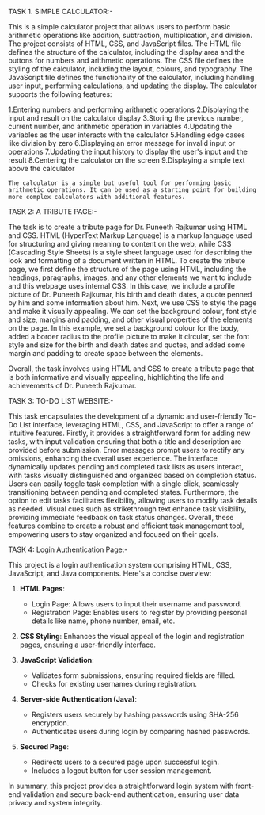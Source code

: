 TASK 1. SIMPLE CALCULATOR:-

This is a simple calculator project that allows users to perform basic arithmetic operations like addition, subtraction, multiplication, and division. The project consists of HTML, CSS, and JavaScript files.
The HTML file defines the structure of the calculator, including the display area and the buttons for numbers and arithmetic operations.
The CSS file defines the styling of the calculator, including the layout, colours, and typography.
The JavaScript file defines the functionality of the calculator, including handling user input, performing calculations, and updating the display.
The calculator supports the following features:

1.Entering numbers and performing arithmetic operations
2.Displaying the input and result on the calculator display
3.Storing the previous number, current number, and arithmetic operation in variables
4.Updating the variables as the user interacts with the calculator
5.Handling edge cases like division by zero
6.Displaying an error message for invalid input or operations
7.Updating the input history to display the user's input and the result
8.Centering the calculator on the screen
9.Displaying a simple text above the calculator

    The calculator is a simple but useful tool for performing basic arithmetic operations. It can be used as a starting point for building more complex calculators with additional features.



TASK 2: A TRIBUTE PAGE:-

The task is to create a tribute page for Dr. Puneeth Rajkumar using HTML and CSS. HTML (HyperText Markup Language) is a markup language used for structuring and giving meaning to content on the web, while CSS (Cascading Style Sheets) is a style sheet language used for describing the look and formatting of a document written in HTML.
To create the tribute page, we first define the structure of the page using HTML, including the headings, paragraphs, images, and any other elements we want to include and this webpage uses internal CSS. In this case, we include a profile picture of Dr. Puneeth Rajkumar, his birth and death dates, a quote penned by him and some information about him.
Next, we use CSS to style the page and make it visually appealing. We can set the background colour, font style and size, margins and padding, and other visual properties of the elements on the page. In this example, we set a background colour for the body, added a border radius to the profile picture to make it circular, set the font style and size for the birth and death dates and quotes, and added some margin and padding to create space between the elements.

Overall, the task involves using HTML and CSS to create a tribute page that is both informative and visually appealing, highlighting the life and achievements of Dr. Puneeth Rajkumar.



TASK 3: TO-DO LIST WEBSITE:-

This task encapsulates the development of a dynamic and user-friendly To-Do List interface, leveraging HTML, CSS, and JavaScript to offer a range of intuitive features. 
Firstly, it provides a straightforward form for adding new tasks, with input validation ensuring that both a title and description are provided before submission. Error messages prompt users to rectify any omissions, enhancing the overall user experience. The interface dynamically updates pending and completed task lists as users interact, with tasks visually distinguished and organized based on completion status. 
Users can easily toggle task completion with a single click, seamlessly transitioning between pending and completed states. Furthermore, the option to edit tasks facilitates flexibility, allowing users to modify task details as needed. 
Visual cues such as strikethrough text enhance task visibility, providing immediate feedback on task status changes. Overall, these features combine to create a robust and efficient task management tool, empowering users to stay organized and focused on their goals.



TASK 4: Login Authentication Page:-

This project is a login authentication system comprising HTML, CSS, JavaScript, and Java components. Here's a concise overview:

1. **HTML Pages**: 
   - Login Page: Allows users to input their username and password.
   - Registration Page: Enables users to register by providing personal details like name, phone number, email, etc.

2. **CSS Styling**: Enhances the visual appeal of the login and registration pages, ensuring a user-friendly interface.

3. **JavaScript Validation**: 
   - Validates form submissions, ensuring required fields are filled.
   - Checks for existing usernames during registration.

4. **Server-side Authentication (Java)**: 
   - Registers users securely by hashing passwords using SHA-256 encryption.
   - Authenticates users during login by comparing hashed passwords.

5. **Secured Page**: 
   - Redirects users to a secured page upon successful login.
   - Includes a logout button for user session management.

In summary, this project provides a straightforward login system with front-end validation and secure back-end authentication, ensuring user data privacy and system integrity.

